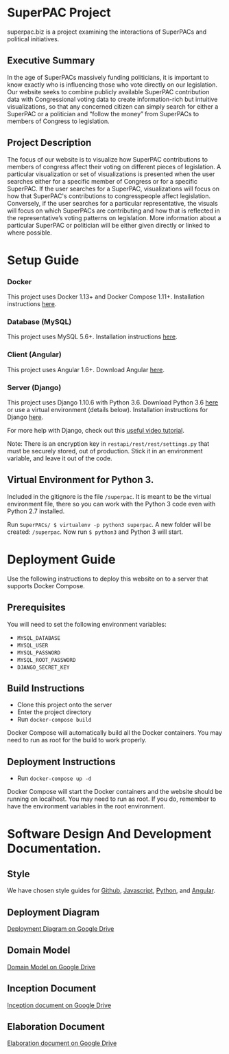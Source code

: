 # SuperPAC Project

superpac.biz is a project examining the interactions of SuperPACs and political initiatives.

## Executive Summary

In the age of SuperPACs massively funding politicians, it is important to know exactly who is influencing those who vote directly on our legislation. Our website seeks to combine publicly available SuperPAC contribution data with Congressional voting data to create information-rich but intuitive visualizations, so that any concerned citizen can simply search for either a SuperPAC or a politician and “follow the money” from SuperPACs to members of Congress to legislation.

## Project Description

The focus of our website is to visualize how SuperPAC contributions to members of congress affect their voting on different pieces of legislation. A particular visualization or set of visualizations is presented when the user searches either for a specific member of Congress or for a specific SuperPAC. If the user searches for a SuperPAC, visualizations will focus on how that SuperPAC's contributions to congresspeople affect legislation. Conversely, if the user searches for a particular representative, the visuals will focus on which SuperPACs are contributing and how that is reflected in the representative’s voting patterns on legislation. More information about a particular SuperPAC or politician will be either given directly or linked to where possible.

# Setup Guide

### Docker
This project uses Docker 1.13+ and Docker Compose 1.11+. 
Installation instructions [here](https://docs.docker.com/engine/installation/).

### Database (MySQL)
This project uses MySQL 5.6+. 
Installation instructions [here](https://dev.mysql.com/doc/refman/5.6/en/installing.html).

### Client (Angular)
This project uses Angular 1.6+. 
Download Angular [here](https://angularjs.org/).

### Server (Django)
This project uses Django 1.10.6 with Python 3.6. 
Download Python 3.6 [here](https://www.python.org/downloads/) or use a virtual environment (details below).
Installation instructions for Django [here](https://docs.djangoproject.com/en/1.10/topics/install/).

For more help with Django, check out this [useful video tutorial](https://www.youtube.com/playlist?list=PLQVvvaa0QuDeA05ZouE4OzDYLHY-XH-Nd).

Note:  There is an encryption key in `restapi/rest/rest/settings.py` that must be securely stored, out of production. Stick it in an environment variable, and leave it out of the code.

## Virtual Environment for Python 3.

Included in the gitignore is the file `/superpac`. It is meant to be the virtual environment file, there so you can work with the Python 3 code even with Python 2.7 installed.

Run `SuperPACs/ $ virtualenv -p python3 superpac`. A new folder will be created: `/superpac`. Now run `$ python3` and Python 3 will start.

# Deployment Guide

Use the following instructions to deploy this website on to a server that supports Docker Compose.

## Prerequisites
You will need to set the following environment variables:
* `MYSQL_DATABASE`
* `MYSQL_USER`
* `MYSQL_PASSWORD`
* `MYSQL_ROOT_PASSWORD`
* `DJANGO_SECRET_KEY`

## Build Instructions
* Clone this project onto the server
* Enter the project directory
* Run `docker-compose build`

Docker Compose will automatically build all the Docker containers. You may need to run as root for the build to work properly.

## Deployment Instructions
* Run `docker-compose up -d`

Docker Compose will start the Docker containers and the website should be running on localhost. You may need to run as root. If you do, remember to have the environment variables in the root environment.

# Software Design And Development Documentation.

## Style

We have chosen style guides for [Github](https://sethrobertson.github.io/GitBestPractices/), [Javascript](https://google.github.io/styleguide/jsguide.html), [Python](https://google.github.io/styleguide/pyguide.html), and [Angular](https://google.github.io/styleguide/angularjs-google-style.html).

## Deployment Diagram

[Deployment Diagram on Google Drive](https://drive.google.com/file/d/0B4fJ04kc6tHRQmFMUGpDQ1BFN0E/view?usp=sharing)

## Domain Model

[Domain Model on Google Drive](https://drive.google.com/file/d/0ByU5I4EWAyp5cjdSdFpBZ2xEa3c/view?usp=sharing)

## Inception Document

[Inception document on Google Drive](https://docs.google.com/document/d/1J4wr-IQZrq70X1NWiGK2sZdRkyR7uL44O6pK88FKAZk/edit?usp=sharing)

## Elaboration Document

[Elaboration document on Google Drive](https://docs.google.com/document/d/1N2Na6WvKSEU1u6L_2dpugFqMjkHSLFVl76K2zl2guqk/edit?usp=sharing)
